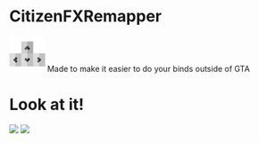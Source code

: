 # CitizenFXRemapper
<img src="https://github.com/Darahz/CitizenFXRemapper/blob/master/CitizenFXRemapper/keyboardImage.png?raw=true" height="64px">
Made to make it easier to do your binds outside of GTA
<h1>Look at it!</h1>
<img src="https://user-images.githubusercontent.com/35222814/157640120-3b36e270-122a-411f-a66e-ba060b8c1d2a.png" height="400px">

<img src="https://user-images.githubusercontent.com/35222814/157640610-e7536fd8-d0a4-41a0-b6ca-5ecaaae838b8.png" height="400px">

